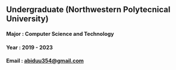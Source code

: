 ## Undergraduate (Northwestern Polytecnical University)
#### Major : Computer Science and Technology 
#### Year  : 2019 - 2023 
#### Email : abiduu354@gmail.com
